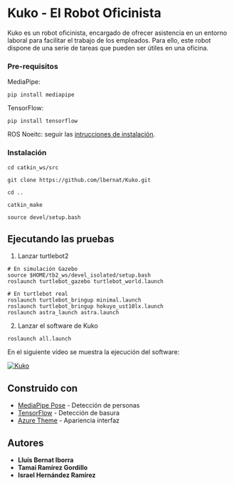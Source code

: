 # Kuko - El Robot Oficinista

Kuko es un robot oficinista, encargado de ofrecer asistencia en un entorno laboral para facilitar el trabajo de los empleados. Para ello, este robot dispone de una serie de tareas que pueden ser  útiles en una oficina.

### Pre-requisitos 

MediaPipe:
```
pip install mediapipe
```

TensorFlow:
```
pip install tensorflow
```

ROS Noeitc: seguir las [intrucciones de instalación](http://wiki.ros.org/noetic#Installation).

### Instalación 

```
cd catkin_ws/src

git clone https://github.com/lbernat/Kuko.git

cd ..

catkin_make

source devel/setup.bash
```

## Ejecutando las pruebas

1. Lanzar turtlebot2
```
# En simulación Gazebo
source $HOME/tb2_ws/devel_isolated/setup.bash
roslaunch turtlebot_gazebo turtlebot_world.launch

# En turtlebot real
roslaunch turtlebot_bringup minimal.launch
roslaunch turtlebot_bringup hokuyo_ust10lx.launch
roslaunch astra_launch astra.launch
```

2. Lanzar el software de Kuko
```
roslaunch all.launch
```

En el siguiente vídeo se muestra la ejecución del software:

[![Kuko](https://i.imgur.com/KB_xuRuzP3w.png)](https://youtu.be/KB_xuRuzP3w)

## Construido con 

* [MediaPipe Pose](https://google.github.io/mediapipe/solutions/pose.html) - Detección de personas
* [TensorFlow](https://www.tensorflow.org/) - Detección de basura
* [Azure Theme](https://github.com/rdbende/Azure-ttk-theme) - Apariencia interfaz

## Autores 

* **Lluís Bernat Iborra** 
* **Tamai Ramírez Gordillo** 
* **Israel Hernández Ramírez** 
